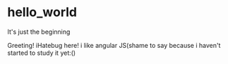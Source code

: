 # hello_world
It's just the beginning

Greeting!
iHatebug here! i like angular JS(shame to say because i haven't started to study it yet:()
